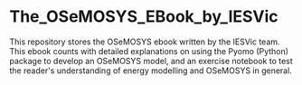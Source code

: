 # The_OSeMOSYS_EBook_by_IESVic
This repository stores the OSeMOSYS ebook written by the IESVic team. This ebook counts with detailed explanations on using the Pyomo (Python) package to develop an OSeMOSYS model, and an exercise notebook to test the reader's understanding of energy modelling and OSeMOSYS in general.
